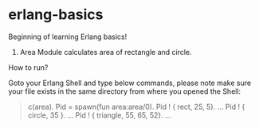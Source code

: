 erlang-basics
=============

Beginning of learning Erlang basics!

1. Area Module calculates area of rectangle and circle.

How to run?

Goto your Erlang Shell and type below commands, please note make sure your file exists in the same directory from where you opened the Shell:

> c(area).
> Pid = spawn(fun area:area/0).
> Pid ! { rect, 25, 5}.
> ...
> Pid ! { circle, 35 }.
> ...
> Pid ! { triangle, 55, 65, 52}.
> ...
